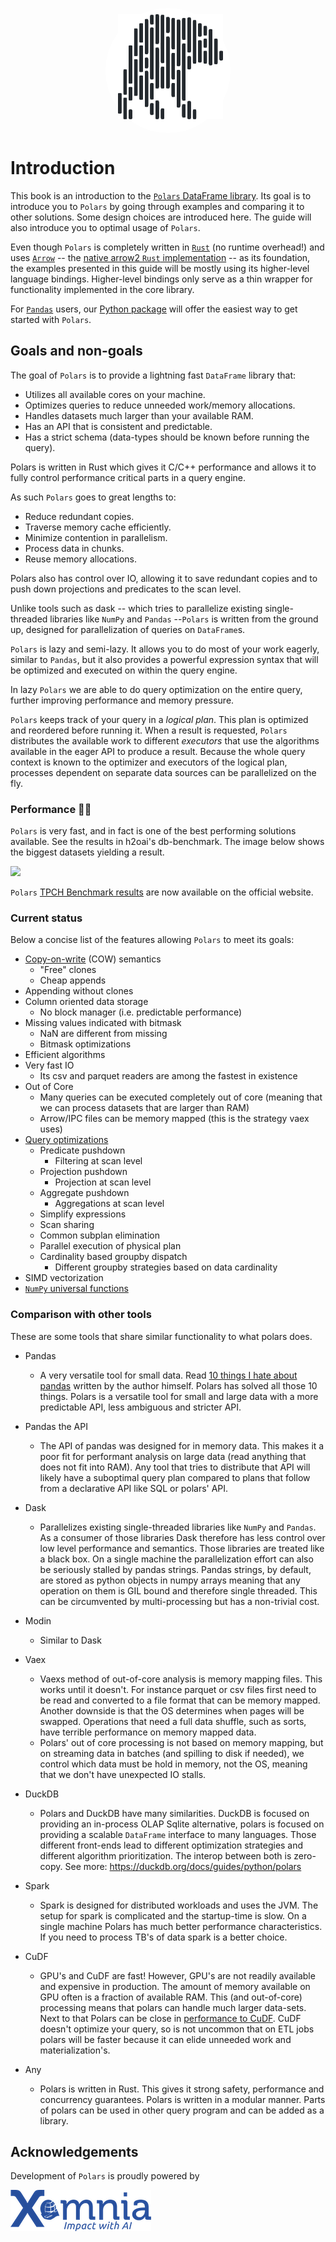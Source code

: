 <div style="margin: 30px auto; background-color: white; border-radius: 50%; width: 200px; height: 200px;"><img src="https://raw.githubusercontent.com/pola-rs/polars-static/master/logos/polars-logo-dark.svg" alt="Polars logo" style="width: 168px; height: 168px; padding: 10px 20px;"></div>

# Introduction

This book is an introduction to the
[`Polars` DataFrame library](https://github.com/pola-rs/polars). Its goal is to
introduce you to `Polars` by going through examples and comparing it to other
solutions. Some design choices are introduced here. The guide will also introduce you to
optimal usage of `Polars`.

Even though `Polars` is completely written in [`Rust`](https://www.rust-lang.org/) (no
runtime overhead!) and uses [`Arrow`](https://arrow.apache.org/) -- the
[native arrow2 `Rust` implementation](https://github.com/jorgecarleitao/arrow2) -- as its foundation, the
examples presented in this guide will be mostly using its higher-level language
bindings. Higher-level bindings only serve as a thin wrapper for functionality implemented in the core library.

For [`Pandas`](https://pandas.pydata.org/) users, our
[Python package](https://pypi.org/project/polars/) will offer the easiest way to get started with
`Polars`.

## Goals and non-goals

The goal of `Polars` is to provide a lightning fast `DataFrame` library that:

- Utilizes all available cores on your machine.
- Optimizes queries to reduce unneeded work/memory allocations.
- Handles datasets much larger than your available RAM.
- Has an API that is consistent and predictable.
- Has a strict schema (data-types should be known before running the query).

Polars is written in Rust which gives it C/C++ performance and allows it to fully control performance critical parts
in a query engine.

As such `Polars` goes to great lengths to:

- Reduce redundant copies.
- Traverse memory cache efficiently.
- Minimize contention in parallelism.
- Process data in chunks.
- Reuse memory allocations.

Polars also has control over IO, allowing it to save redundant copies and to push down projections and predicates to
the scan level.

Unlike tools such as dask -- which tries to parallelize existing single-threaded libraries
like `NumPy` and `Pandas` --`Polars` is written from the ground up, designed for parallelization of queries on `DataFrame`s.

`Polars` is lazy and semi-lazy. It allows you to do most of your work eagerly, similar to `Pandas`, but
it also provides a powerful expression syntax that will be optimized and executed on within the query engine.

In lazy `Polars` we are able to do query optimization on the entire query, further improving performance and memory pressure.

`Polars` keeps track of your query in a *logical plan*. This
plan is optimized and reordered before running it. When a result is requested, `Polars`
distributes the available work to different *executors* that use the algorithms available
in the eager API to produce a result. Because the whole query context is known to
the optimizer and executors of the logical plan, processes dependent on separate data
sources can be parallelized on the fly.

### Performance 🚀🚀

`Polars` is very fast, and in fact is one of the best performing solutions available.
See the results in h2oai's db-benchmark. The image below shows the biggest datasets yielding a result.

![](https://www.ritchievink.com/img/post-35-polars-0.15/db-benchmark.png)

`Polars` [TPCH Benchmark results](https://www.pola.rs/benchmarks.html) are now available on the official website.

### Current status

Below a concise list of the features allowing `Polars` to meet its goals:

- [Copy-on-write](https://en.wikipedia.org/wiki/Copy-on-write) (COW) semantics
  - "Free" clones
  - Cheap appends
- Appending without clones
- Column oriented data storage
  - No block manager (i.e. predictable performance)
- Missing values indicated with bitmask
  - NaN are different from missing
  - Bitmask optimizations
- Efficient algorithms
- Very fast IO
  - Its csv and parquet readers are among the fastest in existence
- Out of Core
  - Many queries can be executed completely out of core
    (meaning that we can process datasets that are larger than RAM)
  - Arrow/IPC files can be memory mapped (this is the strategy vaex uses)
- [Query optimizations](optimizations/lazy/intro.md)
  - Predicate pushdown
    - Filtering at scan level
  - Projection pushdown
    - Projection at scan level
  - Aggregate pushdown
    - Aggregations at scan level
  - Simplify expressions
  - Scan sharing
  - Common subplan elimination
  - Parallel execution of physical plan
  - Cardinality based groupby dispatch
    - Different groupby strategies based on data cardinality
- SIMD vectorization
- [`NumPy` universal functions](https://numpy.org/doc/stable/reference/ufuncs.html)

### Comparison with other tools

These are some tools that share similar functionality to what polars does.

- Pandas

  - A very versatile tool for small data. Read [10 things I hate about pandas](https://wesmckinney.com/blog/apache-arrow-pandas-internals/)
    written by the author himself. Polars has solved all those 10 things.
    Polars is a versatile tool for small and large data with a more predictable API, less ambiguous and stricter API.

- Pandas the API

  - The API of pandas was designed for in memory data. This makes it a poor fit for performant analysis on large data
    (read anything that does not fit into RAM). Any tool that tries to distribute that API will likely have a
    suboptimal query plan compared to plans that follow from a declarative API like SQL or polars' API.

- Dask

  - Parallelizes existing single-threaded libraries like `NumPy` and `Pandas`. As a consumer of those libraries Dask
    therefore has less control over low level performance and semantics.
    Those libraries are treated like a black box.
    On a single machine the parallelization effort can also be seriously stalled by pandas strings.
    Pandas strings, by default, are stored as python objects in
    numpy arrays meaning that any operation on them is GIL bound and therefore single threaded. This can be circumvented
    by multi-processing but has a non-trivial cost.

- Modin

  - Similar to Dask

- Vaex

  - Vaexs method of out-of-core analysis is memory mapping files. This works until it doesn't. For instance parquet
    or csv files first need to be read and converted to a file format that can be memory mapped. Another downside is
    that the OS determines when pages will be swapped. Operations that need a full data shuffle, such as
    sorts, have terrible performance on memory mapped data.
  - Polars' out of core processing is not based on memory mapping, but on streaming data in batches (and spilling to disk
    if needed), we control which data must be hold in memory, not the OS, meaning that we don't have unexpected IO stalls.

- DuckDB

  - Polars and DuckDB have many similarities. DuckDB is focused on providing an in-process OLAP Sqlite alternative,
    polars is focused on providing a scalable `DataFrame` interface to many languages. Those different front-ends lead to
    different optimization strategies and different algorithm prioritization. The interop between both is zero-copy.
    See more: https://duckdb.org/docs/guides/python/polars

- Spark

  - Spark is designed for distributed workloads and uses the JVM. The setup for spark is complicated and the startup-time
    is slow. On a single machine Polars has much better performance characteristics. If you need to process TB's of data
    spark is a better choice.

- CuDF

  - GPU's and CuDF are fast!
    However, GPU's are not readily available and expensive in production. The amount of memory available on GPU often
    is a fraction of available RAM.
    This (and out-of-core) processing means that polars can handle much larger data-sets.
    Next to that Polars can be close in [performance to CuDF](https://zakopilo.hatenablog.jp/entry/2023/02/04/220552).
    CuDF doesn't optimize your query, so is not uncommon that on ETL jobs polars will be faster because it can elide
    unneeded work and materialization's.

- Any

  - Polars is written in Rust. This gives it strong safety, performance and concurrency guarantees.
    Polars is written in a modular manner. Parts of polars can be used in other query program and can be added as a library.

## Acknowledgements

Development of `Polars` is proudly powered by

[![Xomnia](https://raw.githubusercontent.com/pola-rs/polars-static/master/sponsors/xomnia.png)](https://www.xomnia.com)
